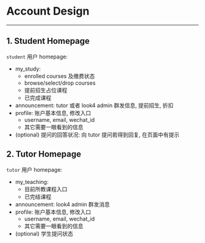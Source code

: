# Account Design

---

## 1. Student Homepage

`student` 用户 homepage:

- my_study:
  - enrolled courses 及缴费状态
  - browse/select/drop courses
  - 提前招生占位课程
  - 已完成课程
- announcement: tutor 或者 look4 admin 群发信息, 提前招生, 折扣
- profile: 账户基本信息, 修改入口
  - username, email, wechat_id
  - 其它需要一眼看到的信息
- (optional) 提问的回答状况: 向 tutor 提问若得到回复, 在页面中有提示

## 2. Tutor Homepage

`tutor` 用户 homepage:

- my_teaching:
  - 目前所教课程入口
  - 已完结课程
- announcement: look4 admin 群发消息
- profile: 账户基本信息, 修改入口
  - username, email, wechat_id
  - 其它需要一眼看到的信息
- (optional) 学生提问状态